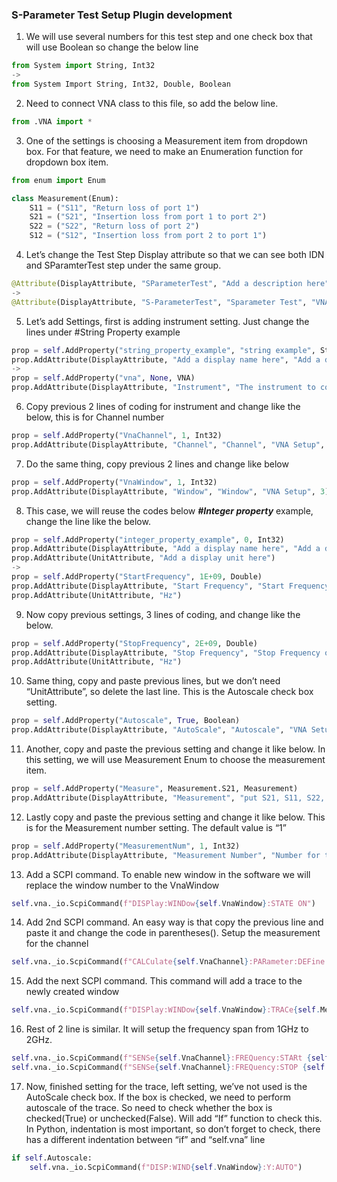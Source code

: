 ### S-Parameter Test Setup Plugin development

1.	We will use several numbers for this test step and one check box that will use Boolean so change the below line
```python
from System import String, Int32 
-> 
from System Import String, Int32, Double, Boolean
```

2. Need to connect VNA class to this file, so add the below line.
```python
from .VNA import *
```
3. One of the settings is choosing a Measurement item from dropdown box. For that feature, we need to make an Enumeration function for dropdown box item.
```python
from enum import Enum
```
```python
class Measurement(Enum):
	S11 = ("S11", "Return loss of port 1")
	S21 = ("S21", "Insertion loss from port 1 to port 2")
	S22 = ("S22", "Return loss of port 2")
	S12 = ("S12", "Insertion loss from port 2 to port 1")
```

4. Let’s change the Test Step Display attribute so that we can see both IDN and SParamterTest step under the same group. 
```python
@Attribute(DisplayAttribute, "SParameterTest", "Add a description here", "Add a group name here")
->
@Attribute(DisplayAttribute, "S-ParameterTest", "Sparameter Test", "VNA")
```

5. Let’s add Settings, first is adding instrument setting. Just change the lines under #String Property example
```python
prop = self.AddProperty("string_property_example", "string example", String)
prop.AddAttribute(DisplayAttribute, "Add a display name here", "Add a description here", "Add a group name here")
->
prop = self.AddProperty("vna", None, VNA)
prop.AddAttribute(DisplayAttribute, "Instrument", "The instrument to connect", "Resources", 1)
```

6. Copy previous 2 lines of coding for instrument and change like the below, this is for Channel number
```python
prop = self.AddProperty("VnaChannel", 1, Int32)
prop.AddAttribute(DisplayAttribute, "Channel", "Channel", "VNA Setup", 2)
```

7. Do the same thing, copy previous 2 lines and change like below 
```python
prop = self.AddProperty("VnaWindow", 1, Int32)
prop.AddAttribute(DisplayAttribute, "Window", "Window", "VNA Setup", 3)
```

8. This case, we will reuse the codes below ***#Integer property*** example, change the line like the below.
```python
prop = self.AddProperty("integer_property_example", 0, Int32)
prop.AddAttribute(DisplayAttribute, "Add a display name here", "Add a description here", "Add a group name here")
prop.AddAttribute(UnitAttribute, "Add a display unit here")
->
prop = self.AddProperty("StartFrequency", 1E+09, Double)
prop.AddAttribute(DisplayAttribute, "Start Frequency", "Start Frequency of the sweep", "VNA Setup", 4)
prop.AddAttribute(UnitAttribute, "Hz")
```

9. Now copy previous settings, 3 lines of coding, and change like the below.
```python
prop = self.AddProperty("StopFrequency", 2E+09, Double)
prop.AddAttribute(DisplayAttribute, "Stop Frequency", "Stop Frequency of the sweep", "VNA Setup", 5)
prop.AddAttribute(UnitAttribute, "Hz")
```

10. Same thing, copy and paste previous lines, but we don’t need “UnitAttribute”, so delete the last line. This is the Autoscale check box setting.
```python
prop = self.AddProperty("Autoscale", True, Boolean)
prop.AddAttribute(DisplayAttribute, "AutoScale", "Autoscale", "VNA Setup", 6)
```

11. Another, copy and paste the previous setting and change it like below. In this setting, we will use Measurement Enum to choose the measurement item.
```python
prop = self.AddProperty("Measure", Measurement.S21, Measurement)
prop.AddAttribute(DisplayAttribute, "Measurement", "put S21, S11, S22, S12", "Measurement", 7)
```

12. Lastly copy and paste the previous setting and change it like below. This is for the Measurement number setting. The default value is “1”
```python
prop = self.AddProperty("MeasurementNum", 1, Int32)
prop.AddAttribute(DisplayAttribute, "Measurement Number", "Number for the measurement", "Measurement", 8)
```

13. Add a SCPI command. To enable new window in the software we will replace the window number to the VnaWindow
```python
self.vna._io.ScpiCommand(f"DISPlay:WINDow{self.VnaWindow}:STATE ON")
```

14. Add 2nd SCPI command. An easy way is that copy the previous line and paste it and change the code in parentheses(). Setup the measurement for the channel
```python
self.vna._io.ScpiCommand(f"CALCulate{self.VnaChannel}:PARameter:DEFine:EXT 'Meas{self.MeasurementNum}', '{self.Measure.value[0]}'")
```

15. Add the next SCPI command. This command will add a trace to the newly created window
```python
self.vna._io.ScpiCommand(f"DISPlay:WINDow{self.VnaWindow}:TRACe{self.MeasurementNum}:FEED 'Meas{self.MeasurementNum}'")
```

16. Rest of 2 line is similar. It will setup the frequency span from 1GHz to 2GHz.
```python
self.vna._io.ScpiCommand(f"SENSe{self.VnaChannel}:FREQuency:STARt {self.StartFrequency}")
self.vna._io.ScpiCommand(f"SENSe{self.VnaChannel}:FREQuency:STOP {self.StopFrequency}")
```

17. Now, finished setting for the trace, left setting, we’ve not used is the AutoScale check box. If the box is checked, we need to perform autoscale of the trace. So need to check whether the box is checked(True) or unchecked(False). Will add “If” function to check this. In Python, indentation is most important, so don’t forget to check, there has a different indentation between “if” and “self.vna” line
```python
if self.Autoscale:
	self.vna._io.ScpiCommand(f"DISP:WIND{self.VnaWindow}:Y:AUTO")
```
